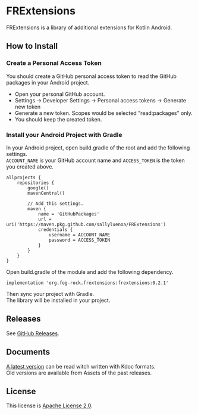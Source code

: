 # FRExtensions

FRExtensions is a library of additional extensions for Kotlin Android.

## How to Install

### Create a Personal Access Token

You should create a GitHub personal access token to read the GitHub packages in your Android project.

- Open your personal GitHub account.
- Settings -> Developer Settings -> Personal access tokens -> Generate new token
- Generate a new token. Scopes would be selected "read:packages" only.
- You should keep the created token.

### Install your Android Project with Gradle

In your Android project, open build.gradle of the root and add the following settings.  
`ACCOUNT_NAME` is your GitHub account name and `ACCESS_TOKEN` is the token you created above.

```Gradle
allprojects {
    repositories {
        google()
        mavenCentral()

        // Add this settings.
        maven {
            name = 'GitHubPackages'
            url = uri('https://maven.pkg.github.com/sallyluenoa/FRExtensions')
            credentials {
                username = ACCOUNT_NAME
                password = ACCESS_TOKEN
            }
        }
    }
}
```

Open build.gradle of the module and add the following dependency.

```Gradle
implementation 'org.fog-rock.frextensions:frextensions:0.2.1'
```

Then sync your project with Gradle.  
The library will be installed in your project.

## Releases

See [GitHub Releases](https://github.com/sallyluenoa/FRExtensions/releases).

## Documents

[A latest version](./docs/index.html) can be read witch written with Kdoc formats.  
Old versions are available from Assets of the past releases.

## License

This license is [Apache License 2.0](./LICENSE.txt).